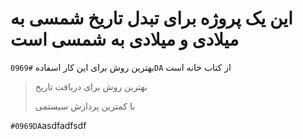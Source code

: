 # این یک پروژه برای تبدل تاریخ شمسی به میلادی و میلادی به شمسی است

 بهترین روش برای این کار اسفاده `#0969DA`
از کتاب خانه است

> بهترین روش برای دریافت تاریخ
> 
> با کمترین پردازش سیستمی

`#0969DA`asdfadfsdf


